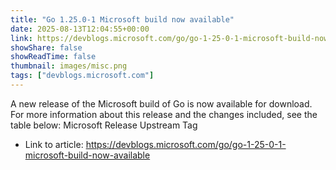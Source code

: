 ```yaml
---
title: "Go 1.25.0-1 Microsoft build now available"
date: 2025-08-13T12:04:55+00:00
link: https://devblogs.microsoft.com/go/go-1-25-0-1-microsoft-build-now-available
showShare: false
showReadTime: false
thumbnail: images/misc.png
tags: ["devblogs.microsoft.com"]
---
```

A new release of the Microsoft build of Go is now available for download. For more information about this release and the changes included, see the table below: Microsoft Release Upstream Tag

- Link to article: https://devblogs.microsoft.com/go/go-1-25-0-1-microsoft-build-now-available